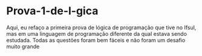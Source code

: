 # Prova-1-de-l-gica
Aqui, eu refaço a primeira prova de lógica de programação que tive no Ifsul, mas em uma linguagem de programação diferente da qual estava sendo estudada. Todas as questões foram bem fáceis e não foram um desafio muito grande
